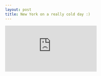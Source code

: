 ```yaml
---
layout: post
title: New York on a really cold day :)
---
```

<iframe src="https://www.instagram.com/p/Br3qo5wg4No/embed" frameborder="0"></iframe>




